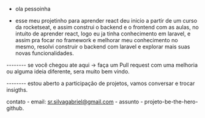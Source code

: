 - ola pessoinha 

- esse meu projetinho para aprender react deu inicio a partir de um curso da rocketseat, e assim construi o backend e o frontend com as aulas, no intuito de aprender react, logo eu ja tinha conhecimento em laravel, e assim pra focar no framework e melhorar meu conhecimento no mesmo, resolvi construir o backend com laravel e explorar mais suas novas funcionalidades.

-------- se você chegou ate aqui -> faça um Pull request com uma melhoria ou alguma ideia diferente, sera muito bem vindo.

-------- estou aberto a participação de projetos, vamos conversar e trocar insigths. 

contato - email: sr.silvagabriel@gmail.com - 
assunto - projeto-be-the-hero-github.

